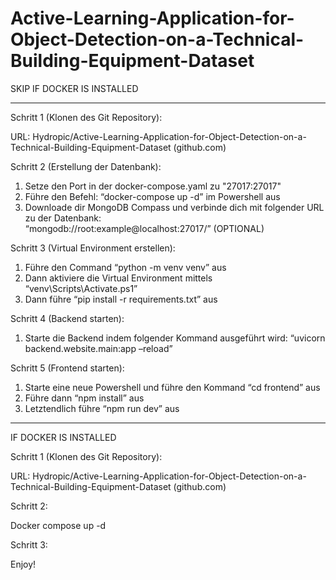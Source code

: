 # Active-Learning-Application-for-Object-Detection-on-a-Technical-Building-Equipment-Dataset

SKIP IF DOCKER IS INSTALLED

-------------------------------------------------------------------------------------------------------------

Schritt 1 (Klonen des Git Repository):

URL: Hydropic/Active-Learning-Application-for-Object-Detection-on-a-Technical-Building-Equipment-Dataset (github.com)

Schritt 2 (Erstellung der Datenbank):
  1. Setze den Port in der docker-compose.yaml zu "27017:27017"
  2. Führe den Befehl: “docker-compose up -d” im Powershell aus
  3. Downloade dir MongoDB Compass und verbinde dich mit folgender URL zu der Datenbank:       
 “mongodb://root:example@localhost:27017/” (OPTIONAL)

Schritt 3 (Virtual Environment erstellen):
  1. Führe den Command “python -m venv venv” aus
  2. Dann aktiviere die Virtual Environment mittels “venv\Scripts\Activate.ps1”
  3. Dann führe “pip install -r requirements.txt” aus

Schritt 4 (Backend starten):
  1. Starte die Backend indem folgender Kommand ausgeführt wird: “uvicorn backend.website.main:app –reload”

Schritt 5 (Frontend starten):
  1. Starte eine neue Powershell und führe den Kommand “cd frontend” aus
  2. Führe dann “npm install” aus
  3. Letztendlich führe “npm run dev” aus


--------------------------------------------------------------------------------------------------------------

IF DOCKER IS INSTALLED

Schritt 1 (Klonen des Git Repository):

URL: Hydropic/Active-Learning-Application-for-Object-Detection-on-a-Technical-Building-Equipment-Dataset (github.com)

Schritt 2:

Docker compose up -d

Schritt 3:

Enjoy!
